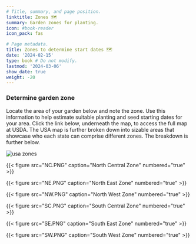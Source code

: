 ```yaml
---
# Title, summary, and page position.
linktitle: Zones 🗺️  
summary: Garden zones for planting.
icon: #book-reader
icon_pack: fas

# Page metadata.
title: Zones to determine start dates 🗺️ 
date: '2024-02-15'
type: book # Do not modify.
lastmod: '2024-03-06'
show_date: true
weight: -20
---
```


### Determine garden zone


Locate the area of your garden below and note the zone. Use this information to help estimate suitable planting and seed starting dates for your area. Click the link below, underneath the map, to access the full map at USDA. The USA map is further broken down into sizable areas that showcase who each state can comprise different zones. The breakdown is further below.

![usa zones](/zone.PNG "ⓘ For further  details, visit the [usda  map](https://planthardiness.ars.usda.gov/)")





{{< figure src="NC.PNG" caption="North Central Zone" numbered="true" >}}

{{< figure src="NE.PNG" caption="North East Zone" numbered="true" >}}

{{< figure src="NW.PNG" caption="North West Zone" numbered="true" >}}

{{< figure src="SC.PNG" caption="South Central Zone" numbered="true" >}}

{{< figure src="SE.PNG" caption="South East Zone" numbered="true" >}}

{{< figure src="SW.PNG" caption="South West Zone" numbered="true" >}}
